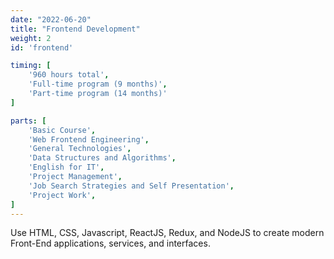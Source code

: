 ```yaml
---
date: "2022-06-20"
title: "Frontend Development"
weight: 2
id: 'frontend'

timing: [
    '960 hours total',
    'Full-time program (9 months)',
    'Part-time program (14 months)'
]

parts: [
    'Basic Course',
    'Web Frontend Engineering',
    'General Technologies',
    'Data Structures and Algorithms',
    'English for IT',
    'Project Management',
    'Job Search Strategies and Self Presentation',
    'Project Work',
]
---
```


Use HTML, CSS, Javascript, ReactJS, Redux, and NodeJS to create modern Front-End applications, services, and interfaces.
